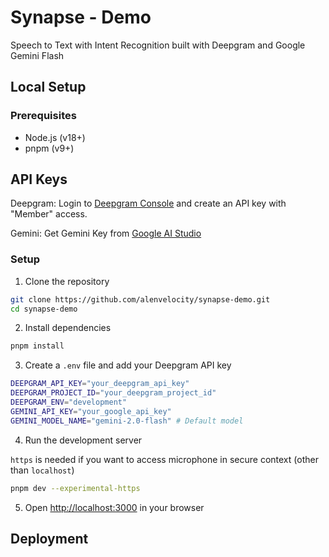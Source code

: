 # Synapse - Demo

Speech to Text with Intent Recognition built with Deepgram and Google Gemini Flash

## Local Setup

### Prerequisites

- Node.js (v18+)
- pnpm (v9+)

## API Keys

Deepgram: Login to [Deepgram Console](https://console.deepgram.com/) and create an API key with "Member" access.

Gemini: Get Gemini Key from [Google AI Studio](https://aistudio.google.com/app/apikey)

### Setup

1. Clone the repository

```bash
git clone https://github.com/alenvelocity/synapse-demo.git
cd synapse-demo
```

2. Install dependencies

```bash
pnpm install
```

3. Create a `.env` file and add your Deepgram API key

```bash
DEEPGRAM_API_KEY="your_deepgram_api_key"
DEEPGRAM_PROJECT_ID="your_deepgram_project_id"
DEEPGRAM_ENV="development"
GEMINI_API_KEY="your_google_api_key"
GEMINI_MODEL_NAME="gemini-2.0-flash" # Default model
```

4. Run the development server

`https` is needed if you want to access microphone in secure context (other than `localhost`)

```bash
pnpm dev --experimental-https
```

5. Open [http://localhost:3000](http://localhost:3000) in your browser

## Deployment


